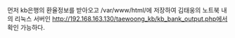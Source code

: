 먼저 kb은행의 환율정보를 받아오고 /var/www/html/에 저장하여 김태웅의 노트북 내의 리눅스 서버인 
http://192.168.163.130/taewoong_kb/kb_bank_output.php에서 확인 가능하다.
